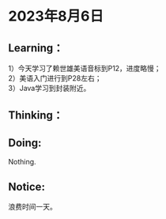 # 2023年8月6日
## Learning：<br>
1）今天学习了赖世雄美语音标到P12，进度略慢；<br>
2）美语入门进行到P28左右；<br>
3）Java学习到封装附近。<br>
## Thinking：<br>
## Doing:
Nothing.
## Notice:
浪费时间一天。
